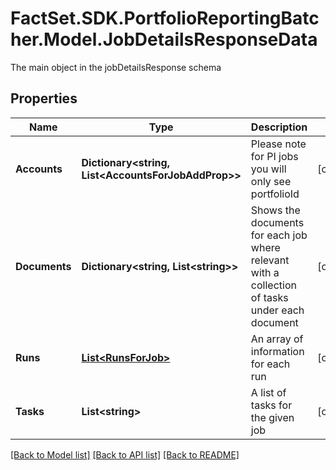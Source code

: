# FactSet.SDK.PortfolioReportingBatcher.Model.JobDetailsResponseData
The main object in the jobDetailsResponse schema

## Properties

Name | Type | Description | Notes
------------ | ------------- | ------------- | -------------
**Accounts** | **Dictionary&lt;string, List&lt;AccountsForJobAddProp&gt;&gt;** | Please note for PI jobs you will only see portfolioId | [optional] 
**Documents** | **Dictionary&lt;string, List&lt;string&gt;&gt;** | Shows the documents for each job where relevant with a collection of tasks under each document | [optional] 
**Runs** | [**List&lt;RunsForJob&gt;**](RunsForJob.md) | An array of information for each run | [optional] 
**Tasks** | **List&lt;string&gt;** | A list of tasks for the given job | [optional] 

[[Back to Model list]](../README.md#documentation-for-models) [[Back to API list]](../README.md#documentation-for-api-endpoints) [[Back to README]](../README.md)

